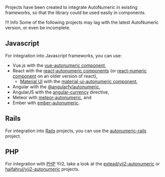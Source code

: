 Projects have been created to integrate AutoNumeric in existing frameworks, so that the library could be used easily in components.

!!! Info
    Some of the following projects may lag with the latest AutoNumeric version, or even be incomplete.

## Javascript

For integration into Javascript frameworks, you can use:

- Vue.js with the [vue-autonumeric component](https://github.com/autoNumeric/vue-autoNumeric),
- React with the [react-autonumeric components](https://react-autonumeric.8hob.io/) (or [react-numeric component](https://github.com/mkg0/react-numeric) on an older version of react),
  - [Material UI](https://mui.com/material-ui/) with the [material-ui-autonumeric component](https://material-ui-autonumeric.8hob.io/),
- Angular with the [@angularfy/autonumeric](https://github.com/angularfy/autonumeric),
- AngularJS with the [angular-currency](https://github.com/BuffCoder/angular-currency) directive,
- Meteor with [meteor-autonumeric](https://github.com/gibson/meteor-autonumeric), and
- Ember with [ember-autonumeric](https://github.com/ykaragol/ember-autonumeric).

## Rails

For integration into [Rails](http://rubyonrails.org/) projects, you can use the [autonumeric-rails](https://github.com/randoum/autonumeric-rails) project.

## PHP
For integration with [PHP](http://php.net/) Yii2, take a look at the [extead/yii2-autonumeric](https://github.com/extead/yii2-autonumeric) or [haifahrul/yii2-autonumeric](https://github.com/haifahrul/yii2-autonumeric) projects.
